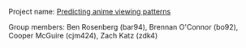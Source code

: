 Project name: [Predicting anime viewing patterns](https://github.com/benrosenberg/ORIE-4741-project)

Group members: Ben Rosenberg (bar94), Brennan O'Connor (bo92), Cooper McGuire (cjm424), Zach Katz (zdk4)
